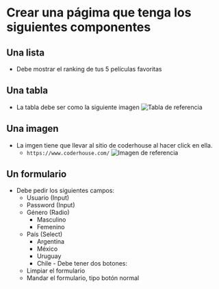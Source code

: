 # Crear una págima que tenga los siguientes componentes

## Una lista

   - Debe mostrar el ranking de tus 5 películas favoritas

## Una tabla

   - La tabla debe ser como la siguiente imagen
   ![Tabla de referencia](./tabla.png)

## Una imagen

   - La imgen tiene que llevar al sitio de coderhouse al hacer click en ella. 
      * `https://www.coderhouse.com/`
   ![Imagen de referencia](./logo.png)

## Un formulario

   - Debe pedir los siguientes campos:
      - Usuario (Input)
      - Password (Input)
      - Género (Radio)
         - Masculino
         - Femenino
      - País (Select)
         - Argentina
         - México
         - Uruguay
         - Chile
    - Debe tener dos botones:
       - Limpiar el formulario
       - Mandar el formulario, tipo botón normal


